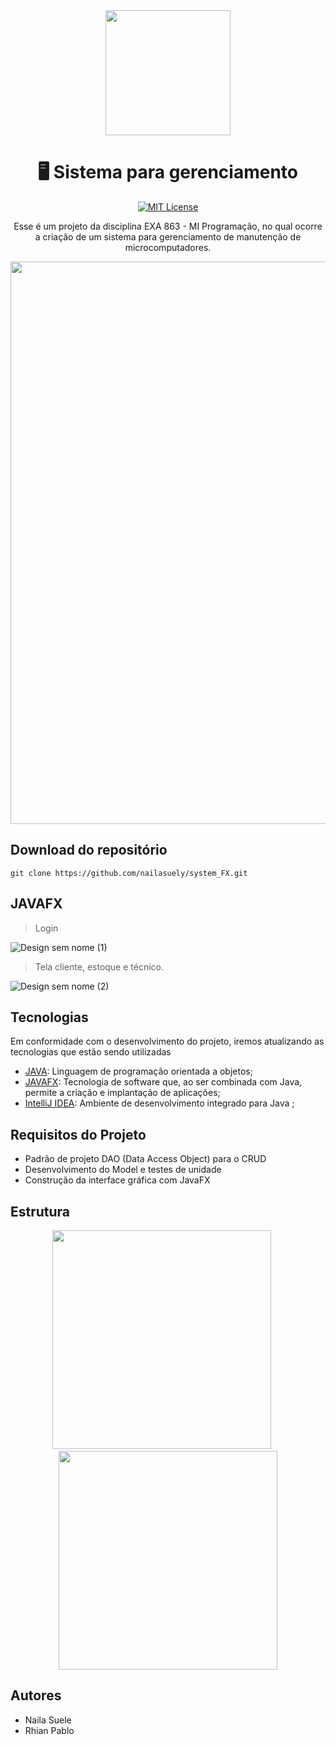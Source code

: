 <div align= "center" >
<img width="200px" src="https://github.com/nailasuely/system_FX/assets/98486996/fc47e4aa-b369-4579-a295-3023f5dd198d">
<h1>🖥️ Sistema para gerenciamento</h1>

<div align="center">

[![MIT License](https://img.shields.io/badge/license-MIT-blue.svg)](https://github.com/nailasuely/system_FX/blob/master/license)

</div>

<div align="center"> 

</div>
  
Esse é um projeto da disciplina EXA 863 - MI Programação, no qual ocorre a criação de um sistema para gerenciamento de manutenção de microcomputadores.
 
<img width="900px" src="https://user-images.githubusercontent.com/98486996/226117202-3522e3cf-f762-4ee7-ad90-5a5eaf7e7d0c.gif"> 

</div>

## Download do repositório


```
git clone https://github.com/nailasuely/system_FX.git
```
## JAVAFX
> Login

![Design sem nome (1)](https://github.com/nailasuely/system_FX/assets/98486996/6cfe37ed-b6cf-430b-847c-e67211cbe775)

> Tela cliente, estoque e técnico.

![Design sem nome (2)](https://github.com/nailasuely/system_FX/assets/98486996/0e734644-8865-4e96-991c-1afbd070be84)

## Tecnologias 

Em conformidade com o desenvolvimento do projeto, iremos atualizando as tecnologias que estão sendo utilizadas

* [JAVA](https://www.java.com/pt-BR/): Linguagem de programação orientada a objetos;
* [JAVAFX](https://openjfx.io/): Tecnologia de software que, ao ser combinada com Java, permite a criação e implantação de aplicações;
* [IntelliJ IDEA](https://www.jetbrains.com/pt-br/idea/): Ambiente de desenvolvimento integrado para Java ;

## Requisitos do Projeto

* Padrão de projeto DAO (Data Access Object) para o CRUD
* Desenvolvimento do Model e testes de unidade
* Construção da interface gráfica com JavaFX
## Estrutura 
<p align="center">
  <img width="350px" src="https://user-images.githubusercontent.com/98486996/231026436-f5114983-d338-4737-b40e-f855854d3e6f.png" />
  &nbsp;&nbsp;&nbsp;&nbsp;
  <img width="350px" src="https://user-images.githubusercontent.com/98486996/231025721-2e91ce06-7169-4931-be71-975c293545d5.png" />
</p>

## Autores
- Naila Suele 
- Rhian Pablo
